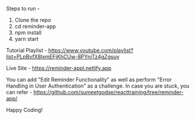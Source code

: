 Steps to run -

1. Clone the repo
2. cd reminder-app
3. npm install
4. yarn start

Tutorial Playlist - https://www.youtube.com/playlist?list=PLpBvfX8lxmEFjKhCUw-8PYniTz4gZgsuy

Live Site - https://reminder-appl.netlify.app

You can add "Edit Reminder Functionality" as well as perform "Error Handling in User Authentication" as a challenge. In case you are stuck, you can refer - https://github.com/sumeetgodse/reacttraining/tree/reminder-app/

Happy Coding!

